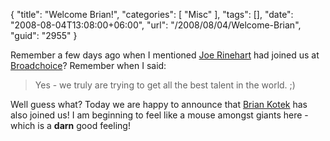 {
	"title": "Welcome Brian!",
	"categories": [
		"Misc"
	],
	"tags": [],
	"date": "2008-08-04T13:08:00+06:00",
	"url": "/2008/08/04/Welcome-Brian",
	"guid": "2955"
}

Remember a few days ago when I mentioned <a href="http://www.raymondcamden.com/index.cfm/2008/7/24/Welcome-Joe">Joe Rinehart</a> had joined us at <a href="http://www.broadchoice.com">Broadchoice</a>? Remember when I said:

<blockquote>
<p>
Yes - we truly are trying to get all the best talent in the world. ;)
</p>
</blockquote>

Well guess what? Today we are happy to announce that <a href="http://www.briankotek.com/blog/index.cfm/2008/8/4/Brian-Kotek-Joins-Broadchoice-Inc">Brian Kotek</a> has also joined us! I am beginning to feel like a mouse amongst giants here - which is a <b>darn</b> good feeling!